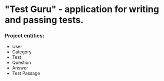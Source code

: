 # "Test Guru" - application for writing and passing tests.

### Project entities:
- User
- Category
- Test
- Question
- Answer
- Test Passage

